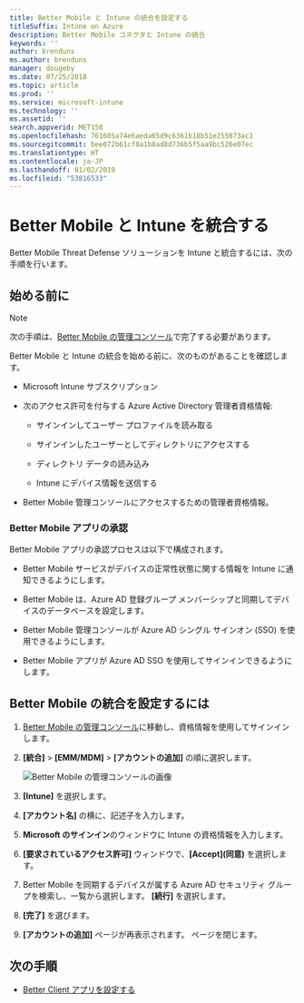 ```yaml
---
title: Better Mobile と Intune の統合を設定する
titleSuffix: Intune on Azure
description: Better Mobile コネクタと Intune の統合
keywords: ''
author: brenduns
ms.author: brenduns
manager: dougeby
ms.date: 07/25/2018
ms.topic: article
ms.prod: ''
ms.service: microsoft-intune
ms.technology: ''
ms.assetid: ''
search.appverid: MET150
ms.openlocfilehash: 761605a74e6aeda65d9c6361b18b51e255873ac1
ms.sourcegitcommit: bee072b61cf8a1b8ad8d736b5f5aa9bc526e07ec
ms.translationtype: HT
ms.contentlocale: ja-JP
ms.lasthandoff: 01/02/2019
ms.locfileid: "53816533"
---
```

# <a name="integrate-better-mobile-with-intune"></a>Better Mobile と Intune を統合する

Better Mobile Threat Defense ソリューションを Intune と統合するには、次の手順を行います。

## <a name="before-you-begin"></a>始める前に

> [!NOTE]
> 次の手順は、[Better Mobile の管理コンソール](https://aad.bmobi.net)で完了する必要があります。

Better Mobile と Intune の統合を始める前に、次のものがあることを確認します。

-   Microsoft Intune サブスクリプション

-   次のアクセス許可を付与する Azure Active Directory 管理者資格情報:

    -   サインインしてユーザー プロファイルを読み取る

    -   サインインしたユーザーとしてディレクトリにアクセスする

    -   ディレクトリ データの読み込み

    -   Intune にデバイス情報を送信する

-   Better Mobile 管理コンソールにアクセスするための管理者資格情報。

### <a name="better-mobile-app-authorization"></a>Better Mobile アプリの承認

Better Mobile アプリの承認プロセスは以下で構成されます。

-   Better Mobile サービスがデバイスの正常性状態に関する情報を Intune に通知できるようにします。

-   Better Mobile は、Azure AD 登録グループ メンバーシップと同期してデバイスのデータベースを設定します。

-   Better Mobile 管理コンソールが Azure AD シングル サインオン (SSO) を使用できるようにします。

-   Better Mobile アプリが Azure AD SSO を使用してサインインできるようにします。

## <a name="to-set-up-better-mobile-integration"></a>Better Mobile の統合を設定するには

1. [Better Mobile の管理コンソール](https://aad.bmobi.net)に移動し、資格情報を使用してサインインします。
2. **[統合]** > **[EMM/MDM]** > **[アカウントの追加]** の順に選択します。

     ![Better Mobile の管理コンソールの画像](media/better_mobile_console.png)
 
3. **[Intune]** を選択します。
4. **[アカウント名]** の横に、記述子を入力します。 
5. **Microsoft のサインイン**のウィンドウに Intune の資格情報を入力します。
6. **[要求されているアクセス許可]** ウィンドウで、**[Accept]\(同意\)** を選択します。
7. Better Mobile を同期するデバイスが属する Azure AD セキュリティ グループを検索し、一覧から選択します。 **[続行]** を選択します。
8. **[完了]** を選びます。
9. **[アカウントの追加]** ページが再表示されます。 ページを閉じます。 

## <a name="next-steps"></a>次の手順

-   [Better Client アプリを設定する](mtd-apps-ios-app-configuration-policy-add-assign.md)